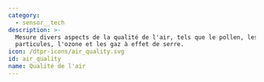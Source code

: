 ```yaml
---
category:
  - sensor__tech
description: >-
  Mesure divers aspects de la qualité de l'air, tels que le pollen, les
  particules, l'ozone et les gaz à effet de serre.
icon: /dtpr-icons/air_quality.svg
id: air_quality
name: Qualité de l'air
---
```


